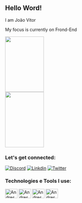 ## Hello Word!

I am João Vitor

My focus is currently on Frond-End

<div>
  <img height="180em" width="50%" src="https://github-readme-stats.vercel.app/api?username=JoaoVitor8&show_icons=true&theme=tokyonight"/>
  <img height="180em" width="50%" src="https://github-readme-stats.vercel.app/api/top-langs/?username=JoaoVitor8&layout=compact&theme=tokyonight"/>
</div>

### Let's get connected:

[![Discord](https://img.shields.io/badge/Discord-7289DA?style=for-the-badge&logo=discord&logoColor=white)](https://discord.gg/uWbmTwYw)
[![Linkdin](https://img.shields.io/badge/LinkedIn-0077B5?style=for-the-badge&logo=linkedin&logoColor=white)](https://www.linkedin.com/in/joaovitorezequiel/)
[![Twitter](https://img.shields.io/badge/Twitter-1DA1F2?style=for-the-badge&logo=twitter&logoColor=white)](https://twitter.com/Joao_Ezeki)

### Technologies e Tools I use:

<div>
<img align="center" alt="Andressa-html" height="30" width="40" src="https://cdn.jsdelivr.net/gh/devicons/devicon/icons/html5/html5-original.svg"/>
<img align="center" alt="Andressa-css" height="30" width="40" src="https://cdn.jsdelivr.net/gh/devicons/devicon/icons/css3/css3-original.svg"/>
<img align="center" alt="Andressa-js" height="30" width="40" src="https://cdn.jsdelivr.net/gh/devicons/devicon/icons/javascript/javascript-original.svg"/>
 <img align="center" alt="Andressa-js" height="30" width="40" src="https://cdn.jsdelivr.net/gh/devicons/devicon/icons/react/react-original.svg"/>
</div>
